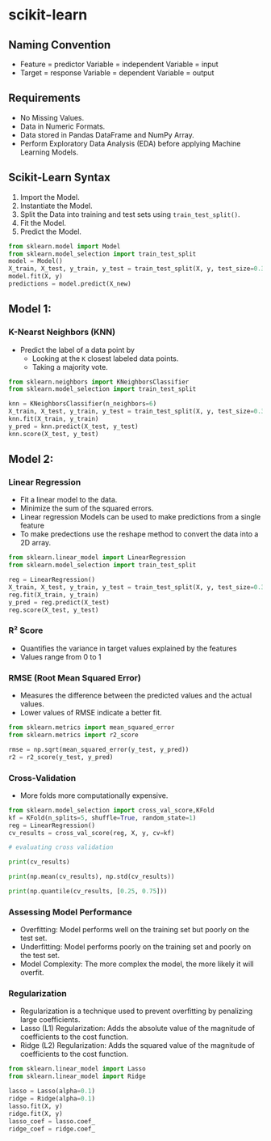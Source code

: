 # scikit-learn
## Naming Convention
- Feature = predictor Variable = independent Variable = input
- Target = response Variable = dependent Variable = output

## Requirements
- No Missing Values.
- Data in Numeric Formats.
- Data stored in Pandas DataFrame and NumPy Array. 
- Perform Exploratory Data Analysis (EDA) before applying Machine Learning Models.


## Scikit-Learn Syntax
1. Import the Model.
2. Instantiate the Model.
3. Split the Data into training and test sets using `train_test_split()`.
3. Fit the Model.
4. Predict the Model.

``` Python
from sklearn.model import Model
from sklearn.model_selection import train_test_split
model = Model()
X_train, X_test, y_train, y_test = train_test_split(X, y, test_size=0.3, random_state=21,stratify=y) # Using stratify to ensure that the proportion of the target variable is the same in both training and testing sets.
model.fit(X, y)
predictions = model.predict(X_new)
```


## Model 1:
### K-Nearst Neighbors (KNN)
- Predict the label of a data point by 
  - Looking at the `K` closest labeled data points.
  - Taking a majority vote.

``` Python
from sklearn.neighbors import KNeighborsClassifier
from sklearn.model_selection import train_test_split

knn = KNeighborsClassifier(n_neighbors=6)
X_train, X_test, y_train, y_test = train_test_split(X, y, test_size=0.3, random_state=21, stratify=y)
knn.fit(X_train, y_train)
y_pred = knn.predict(X_test, y_test)
knn.score(X_test, y_test)
```

## Model 2:
### Linear Regression
- Fit a linear model to the data.
- Minimize the sum of the squared errors.
- Linear regression Models can be used to make predictions from a single feature
- To make predections use the reshape method to convert the data into a 2D array.


``` Python
from sklearn.linear_model import LinearRegression
from sklearn.model_selection import train_test_split

reg = LinearRegression()
X_train, X_test, y_train, y_test = train_test_split(X, y, test_size=0.3, random_state=42)
reg.fit(X_train, y_train)
y_pred = reg.predict(X_test)
reg.score(X_test, y_test)
```
### R&sup2; Score
- Quantifies the variance in target values explained by the features
- Values range from 0 to 1
### RMSE (Root Mean Squared Error)
- Measures the difference between the predicted values and the actual values.
- Lower values of RMSE indicate a better fit.

``` Python
from sklearn.metrics import mean_squared_error
from sklearn.metrics import r2_score

rmse = np.sqrt(mean_squared_error(y_test, y_pred))
r2 = r2_score(y_test, y_pred)
```

### Cross-Validation
- More folds more computationally expensive.

``` Python
from sklearn.model_selection import cross_val_score,KFold
kf = KFold(n_splits=5, shuffle=True, random_state=1)
reg = LinearRegression()
cv_results = cross_val_score(reg, X, y, cv=kf)

# evaluating cross validation

print(cv_results)

print(np.mean(cv_results), np.std(cv_results))

print(np.quantile(cv_results, [0.25, 0.75]))
```

### Assessing Model Performance
- Overfitting: Model performs well on the training set but poorly on the test set.
- Underfitting: Model performs poorly on the training set and poorly on the test set.
- Model Complexity: The more complex the model, the more likely it will overfit.

### Regularization
- Regularization is a technique used to prevent overfitting by penalizing large coefficients.
- Lasso (L1) Regularization: Adds the absolute value of the magnitude of coefficients to the cost function.
- Ridge (L2) Regularization: Adds the squared value of the magnitude of coefficients to the cost function.

``` Python
from sklearn.linear_model import Lasso
from sklearn.linear_model import Ridge

lasso = Lasso(alpha=0.1)
ridge = Ridge(alpha=0.1)
lasso.fit(X, y)
ridge.fit(X, y)
lasso_coef = lasso.coef_
ridge_coef = ridge.coef_
```




